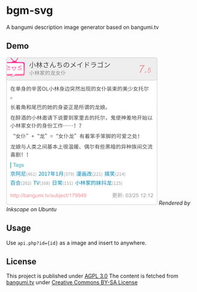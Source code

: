 # bgm-svg
A bangumi description image generator based on bangumi.tv

## Demo
![Demo(id=179949)](https://github.com/zhyupe/bgm-svg/raw/master/demo/179949.png)
_Rendered by Inkscape on Ubuntu_

## Usage
Use ```api.php?id={id}``` as a image and insert to anywhere.

## License
This project is published under [AGPL 3.0](LICENSE)
The content is fetched from [bangumi.tv](bangumi.tv) under [Creative Commons BY-SA License](http://creativecommons.org/licenses/by-sa/3.0/deed.zh)
